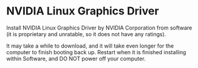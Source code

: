 # NVIDIA Linux Graphics Driver

Install NVIDIA Linux Graphics Driver by NVIDIA Corporation from software (it is proprietary and unratable, so it does not have any ratings).

It may take a while to download, and it will take even longer for the computer to finish booting back up. Restart when it is finished installing within Software, and DO NOT power off your computer.
